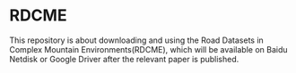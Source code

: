 # RDCME

This repository is about downloading and using the Road Datasets in Complex Mountain Environments(RDCME), which will be available on Baidu Netdisk or Google Driver after the relevant paper is published.
